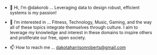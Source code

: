 - 👋 Hi, I’m @dakorob ... 
Leveraging data to design robust, efficient systems is my passion! 

- 👀 I’m interested in ...
Fitness, Technology, Music, Gaming, and the way all of these topics integrate themselves through culture.
I aim to leverage my knowledge and interest in these domains to inspire others and proliferate our free, open society.

- 📫 How to reach me ...
dakotaharrisonroberts@gmail.com

<!---
dakorob/dakorob is a ✨ special ✨ repository because its `README.md` (this file) appears on your GitHub profile.
You can click the Preview link to take a look at your changes.
--->
